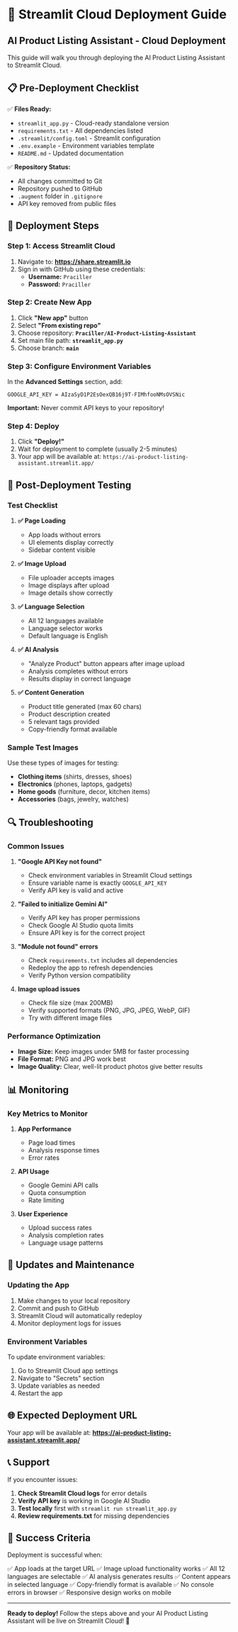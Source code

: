 # 🚀 Streamlit Cloud Deployment Guide

## AI Product Listing Assistant - Cloud Deployment

This guide will walk you through deploying the AI Product Listing Assistant to Streamlit Cloud.

## 📋 Pre-Deployment Checklist

✅ **Files Ready:**
- `streamlit_app.py` - Cloud-ready standalone version
- `requirements.txt` - All dependencies listed
- `.streamlit/config.toml` - Streamlit configuration
- `.env.example` - Environment variables template
- `README.md` - Updated documentation

✅ **Repository Status:**
- All changes committed to Git
- Repository pushed to GitHub
- `.augment` folder in `.gitignore`
- API key removed from public files

## 🔧 Deployment Steps

### Step 1: Access Streamlit Cloud

1. Navigate to: **https://share.streamlit.io**
2. Sign in with GitHub using these credentials:
   - **Username:** `Praciller`
   - **Password:** `Praciller`

### Step 2: Create New App

1. Click **"New app"** button
2. Select **"From existing repo"**
3. Choose repository: **`Praciller/AI-Product-Listing-Assistant`**
4. Set main file path: **`streamlit_app.py`**
5. Choose branch: **`main`**

### Step 3: Configure Environment Variables

In the **Advanced Settings** section, add:

```
GOOGLE_API_KEY = AIzaSyD1P2EsOexQB16j9T-FIMhfooNMsOVSNic
```

**Important:** Never commit API keys to your repository!

### Step 4: Deploy

1. Click **"Deploy!"**
2. Wait for deployment to complete (usually 2-5 minutes)
3. Your app will be available at: `https://ai-product-listing-assistant.streamlit.app/`

## 🧪 Post-Deployment Testing

### Test Checklist

1. **✅ Page Loading**
   - App loads without errors
   - UI elements display correctly
   - Sidebar content visible

2. **✅ Image Upload**
   - File uploader accepts images
   - Image displays after upload
   - Image details show correctly

3. **✅ Language Selection**
   - All 12 languages available
   - Language selector works
   - Default language is English

4. **✅ AI Analysis**
   - "Analyze Product" button appears after image upload
   - Analysis completes without errors
   - Results display in correct language

5. **✅ Content Generation**
   - Product title generated (max 60 chars)
   - Product description created
   - 5 relevant tags provided
   - Copy-friendly format available

### Sample Test Images

Use these types of images for testing:
- **Clothing items** (shirts, dresses, shoes)
- **Electronics** (phones, laptops, gadgets)
- **Home goods** (furniture, decor, kitchen items)
- **Accessories** (bags, jewelry, watches)

## 🔍 Troubleshooting

### Common Issues

1. **"Google API Key not found"**
   - Check environment variables in Streamlit Cloud settings
   - Ensure variable name is exactly `GOOGLE_API_KEY`
   - Verify API key is valid and active

2. **"Failed to initialize Gemini AI"**
   - Verify API key has proper permissions
   - Check Google AI Studio quota limits
   - Ensure API key is for the correct project

3. **"Module not found" errors**
   - Check `requirements.txt` includes all dependencies
   - Redeploy the app to refresh dependencies
   - Verify Python version compatibility

4. **Image upload issues**
   - Check file size (max 200MB)
   - Verify supported formats (PNG, JPG, JPEG, WebP, GIF)
   - Try with different image files

### Performance Optimization

- **Image Size:** Keep images under 5MB for faster processing
- **File Format:** PNG and JPG work best
- **Image Quality:** Clear, well-lit product photos give better results

## 📊 Monitoring

### Key Metrics to Monitor

1. **App Performance**
   - Page load times
   - Analysis response times
   - Error rates

2. **API Usage**
   - Google Gemini API calls
   - Quota consumption
   - Rate limiting

3. **User Experience**
   - Upload success rates
   - Analysis completion rates
   - Language usage patterns

## 🔄 Updates and Maintenance

### Updating the App

1. Make changes to your local repository
2. Commit and push to GitHub
3. Streamlit Cloud will automatically redeploy
4. Monitor deployment logs for issues

### Environment Variables

To update environment variables:
1. Go to Streamlit Cloud app settings
2. Navigate to "Secrets" section
3. Update variables as needed
4. Restart the app

## 🌐 Expected Deployment URL

Your app will be available at:
**https://ai-product-listing-assistant.streamlit.app/**

## 📞 Support

If you encounter issues:

1. **Check Streamlit Cloud logs** for error details
2. **Verify API key** is working in Google AI Studio
3. **Test locally** first with `streamlit run streamlit_app.py`
4. **Review requirements.txt** for missing dependencies

## 🎉 Success Criteria

Deployment is successful when:

✅ App loads at the target URL
✅ Image upload functionality works
✅ All 12 languages are selectable
✅ AI analysis generates results
✅ Content appears in selected language
✅ Copy-friendly format is available
✅ No console errors in browser
✅ Responsive design works on mobile

---

**Ready to deploy!** Follow the steps above and your AI Product Listing Assistant will be live on Streamlit Cloud! 🚀
